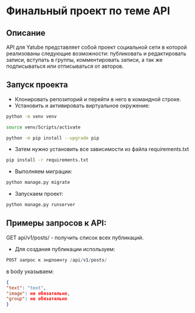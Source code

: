 # Финальный проект по теме API
## Описание
API для Yatube представляет собой проект социальной сети в которой реализованы следующие возможности: 
публиковать и редактировать записи, вступать в группы, комментировать записи, а так же подписываться или отписываться от авторов.

## Запуск проекта
- Клонировать репозиторий и перейти в него в командной строке.
- Установить и активировать виртуальное окружение:

```bash
python -m venv venv
```

```bash
source venv/Scripts/activate
```

```bash
python -m pip install --upgrade pip
```

- Затем нужно установить все зависимости из файла requirements.txt

```bash
pip install -r requirements.txt
```

- Выполняем миграции:

```bash
python manage.py migrate
```

- Запускаем проект:

```bash
python manage.py runserver
```

## Примеры запросов к API:
GET api/v1/posts/ - получить список всех публикаций.

- Для создания публикации используем:

```r
POST запрос к эндпоинту /api/v1/posts/
```

в body указываем:

```json
{
"text": "text",
"image": не обязательно,
"group": не обязательно
}
```
